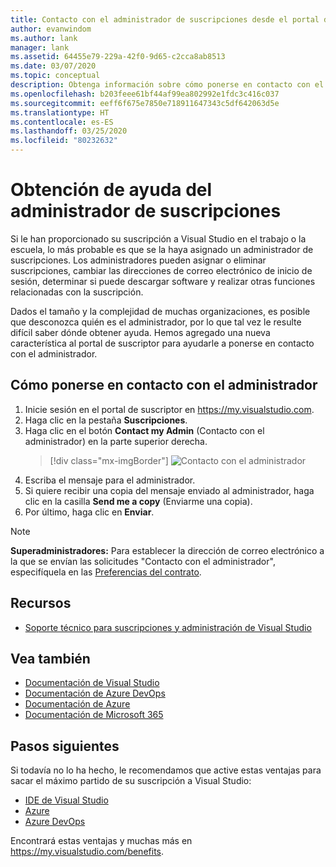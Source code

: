 ```yaml
---
title: Contacto con el administrador de suscripciones desde el portal de suscriptor
author: evanwindom
ms.author: lank
manager: lank
ms.assetid: 64455e79-229a-42f0-9d65-c2cca8ab8513
ms.date: 03/07/2020
ms.topic: conceptual
description: Obtenga información sobre cómo ponerse en contacto con el administrador de suscripciones para obtener ayuda con preguntas o problemas.
ms.openlocfilehash: b203feee61bf44af99ea802992e1fdc3c416c037
ms.sourcegitcommit: eeff6f675e7850e718911647343c5df642063d5e
ms.translationtype: HT
ms.contentlocale: es-ES
ms.lasthandoff: 03/25/2020
ms.locfileid: "80232632"
---
```

# <a name="get-assistance-from-your-subscriptions-administrator"></a>Obtención de ayuda del administrador de suscripciones
Si le han proporcionado su suscripción a Visual Studio en el trabajo o la escuela, lo más probable es que se la haya asignado un administrador de suscripciones.  Los administradores pueden asignar o eliminar suscripciones, cambiar las direcciones de correo electrónico de inicio de sesión, determinar si puede descargar software y realizar otras funciones relacionadas con la suscripción.

Dados el tamaño y la complejidad de muchas organizaciones, es posible que desconozca quién es el administrador, por lo que tal vez le resulte difícil saber dónde obtener ayuda.  Hemos agregado una nueva característica al portal de suscriptor para ayudarle a ponerse en contacto con el administrador.   

## <a name="how-to-contact-your-admin"></a>Cómo ponerse en contacto con el administrador
1. Inicie sesión en el portal de suscriptor en https://my.visualstudio.com.
2. Haga clic en la pestaña **Suscripciones**. 
3. Haga clic en el botón **Contact my Admin** (Contacto con el administrador) en la parte superior derecha. 
   > [!div class="mx-imgBorder"]
   > ![Contacto con el administrador](_img/contact-my-admin/contact-my-admin-button.png)
4. Escriba el mensaje para el administrador.
5. Si quiere recibir una copia del mensaje enviado al administrador, haga clic en la casilla **Send me a copy** (Enviarme una copia). 
6. Por último, haga clic en **Enviar**.

> [!NOTE]
> **Superadministradores:**  Para establecer la dirección de correo electrónico a la que se envían las solicitudes "Contacto con el administrador", especifíquela en las [Preferencias del contrato](admin-prefs.md#contact-email-address).

## <a name="resources"></a>Recursos
- [Soporte técnico para suscripciones y administración de Visual Studio](https://visualstudio.microsoft.com/support/support-overview-vs)

## <a name="see-also"></a>Vea también
- [Documentación de Visual Studio](https://docs.microsoft.com/visualstudio/)
- [Documentación de Azure DevOps](https://docs.microsoft.com/azure/devops/)
- [Documentación de Azure](https://docs.microsoft.com/azure/)
- [Documentación de Microsoft 365](https://docs.microsoft.com/microsoft-365/)

## <a name="next-steps"></a>Pasos siguientes
Si todavía no lo ha hecho, le recomendamos que active estas ventajas para sacar el máximo partido de su suscripción a Visual Studio:
- [IDE de Visual Studio](vs-ide-benefit.md)
- [Azure](vs-azure.md)
- [Azure DevOps](vs-azure-devops.md)

Encontrará estas ventajas y muchas más en https://my.visualstudio.com/benefits.

